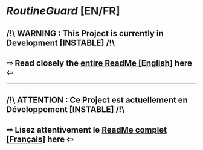 #           *RoutineGuard* [EN/FR]

## /!\ WARNING : This Project is currently in Development [INSTABLE] /!\
## ⇨ Read closely the [entire ReadMe [English]](../README_EN.md) here ⇦
______________________________________________

## /!\ ATTENTION : Ce Project est actuellement en Développement [INSTABLE] /!\
## ⇨ Lisez attentivement le [ReadMe complet [Français]](../README_FR.md) here ⇦
